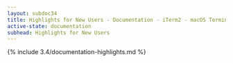 ```yaml
---
layout: subdoc34
title: Highlights for New Users - Documentation - iTerm2 - macOS Terminal Replacement
active-state: documentation
subhead: Highlights for New Users
---
```

{% include 3.4/documentation-highlights.md %}
